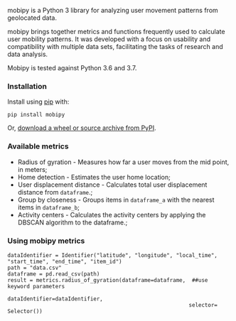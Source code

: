 mobipy is a Python 3 library for analyzing user movement patterns from geolocated data.

mobipy brings together metrics and functions frequently used to calculate user mobility patterns. It was developed with a focus on usability and compatibility with multiple data sets, facilitating the tasks of research and data analysis.

Mobipy is tested against Python 3.6 and 3.7.

### Installation

Install using [pip](http://www.pip-installer.org/en/latest/) with:
```
pip install mobipy
```
Or, [download a wheel or source archive from PyPI](https://pypi.org/project/MobiPy).

### Available metrics

- Radius of gyration - Measures how far a user moves from the mid point, in meters;
- Home detection - Estimates the user home location;
- User displacement distance - Calculates total user displacement distance from `dataframe`.;
- Group by closeness - Groups items in `dataframe_a` with the nearest items in `dataframe_b`;
- Activity centers - Calculates the activity centers by applying the DBSCAN algorithm to the dataframe.;

### Using mobipy metrics

```
dataIdentifier = Identifier("latitude", "longitude", "local_time", "start_time", "end_time", "item_id")
path = "data.csv"
dataframe = pd.read_csv(path)
result = metrics.radius_of_gyration(dataframe=dataframe,  ##use keyword parameters
                                        				 dataIdentifier=dataIdentifier, 
                                        				 selector= Selector())
```
